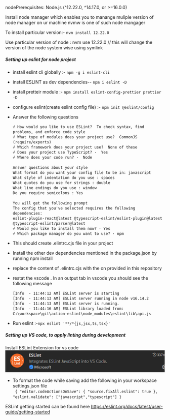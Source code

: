 nodePrerequisites: Node.js (^12.22.0, ^14.17.0, or >=16.0.0)

Install node manager which enables you to manange muliple version of node manager on ur machine
nvmw is one of such node mangager

To install particular version:- `nvm install 12.22.0`

Use particular version of node : nvm use 12.22.0 // this will change the version of the node system wise using symlink


##### Setting up eslint for node project

- install eslint cli globally :- `npm -g i eslint-cli`

- install ESLINT as dev dependencies-- `npm i eslint -D`

- install pretteir module :- `npm install eslint-config-prettier prettier -D`

- configure eslint(create eslint config file) :- `npm init @eslint/config`  

- Answer the following questions

      √ How would you like to use ESLint?  To check syntax, find problems, and enforce code style    
      √ What type of modules does your project use?  CommonJS (require/exports)
      √ Which framework does your project use?  None of these
      √ Does your project use TypeScript? ·  Yes
      √ Where does your code run? ·  Node

      Answer questions about your style
      What format do you want your config file to be in: javascript
      What style of indentation do you use : spaces
      What quotes do you use for strings : double
      What line endings do you use : window
      Do you require semicolons : Yes

      You will get the following prompt
      The config that you've selected requires the following dependencies:
      eslint-plugin-react@latest @typescript-eslint/eslint-plugin@latest @typescript-eslint/parser@latest
      √ Would you like to install them now? · Yes
      √ Which package manager do you want to use? · npm


- This should create .elintrc.cjs file in your project


- Install the other dev dependencies mentioned in the package.json by running npm install

- replace the content of .elintrc.cjs with the on provided in this repository

- restat the vscode . In an   output tab in vscode you should see the following message

      [Info  - 11:44:12 AM] ESLint server is starting
      [Info  - 11:44:13 AM] ESLint server running in node v16.14.2
      [Info  - 11:44:13 AM] ESLint server is running.
      [Info  - 11:44:16 AM] ESLint library loaded from: C:\workspace\git\action-eslint\node_modules\eslint\lib\api.js


- Run eslint :-`npx eslint '**/*{js,jsx,ts,tsx}'`


##### Setting up VS code, to apply linting during development
  Install ESLint Extension for vs code
    ![eslint](images/ESLINT.png)
    

- To format the code while saving  add the following in your workspace settings.json file  
   ` { "editor.codeActionsOnSave": { "source.fixAll.eslint": true }, "eslint.validate": ["javascript","typescript"] }`

ESLint getting started can be found here
   https://eslint.org/docs/latest/user-guide/getting-started
